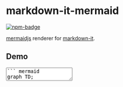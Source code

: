 # markdown-it-mermaid
[![npm-badge][]][npm]

[npm-badge]: https://img.shields.io/npm/v/@agoose77/markdown-it-mermaid?style=for-the-badge
[npm]: https://www.npmjs.com/package/@agoose77/markdown-it-mermaid

[mermaidjs](https://github.com/knsv/mermaid) renderer for [markdown-it](https://github.com/markdown-it/markdown-it).

## Demo

<div id="markdown-demo">
  <textarea id="markdown-source">``` mermaid
graph TD;
  A-->B;
  A-->C;
  B-->D;
  C-->D;
```</textarea>

  <div id="markdown-dest"></div>

</div>

<script src="_static/main.js"></script>
